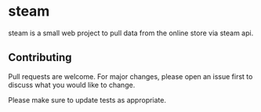 # steam
steam is a small web project to pull data from the online store via steam api.

## Contributing
Pull requests are welcome. For major changes, please open an issue first to discuss what you would like to change.

Please make sure to update tests as appropriate.